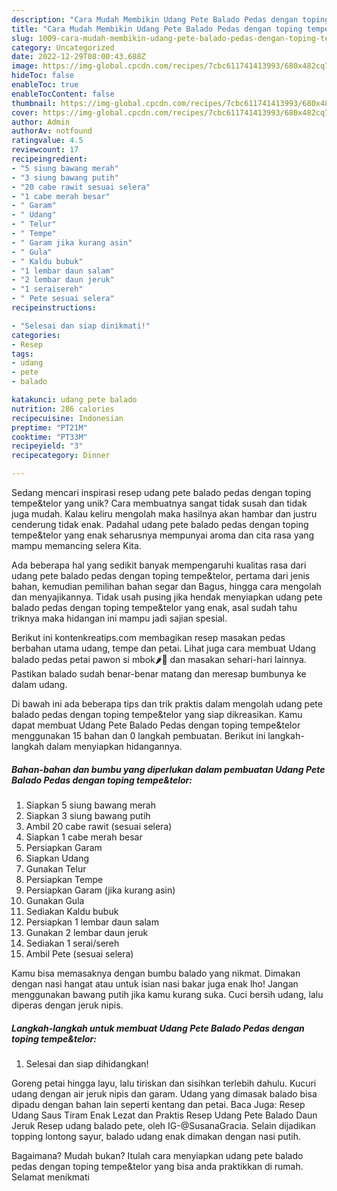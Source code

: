 ```yaml
---
description: "Cara Mudah Membikin Udang Pete Balado Pedas dengan toping tempe&amp;amp;telor yang Bisa Manjain Lidah"
title: "Cara Mudah Membikin Udang Pete Balado Pedas dengan toping tempe&amp;amp;telor yang Bisa Manjain Lidah"
slug: 1009-cara-mudah-membikin-udang-pete-balado-pedas-dengan-toping-tempe-and-amp-telor-yang-bisa-manjain-lidah
category: Uncategorized
date: 2022-12-29T08:00:43.688Z
image: https://img-global.cpcdn.com/recipes/7cbc611741413993/680x482cq70/udang-pete-balado-pedas-dengan-toping-tempetelor-foto-resep-utama.jpg
hideToc: false
enableToc: true
enableTocContent: false
thumbnail: https://img-global.cpcdn.com/recipes/7cbc611741413993/680x482cq70/udang-pete-balado-pedas-dengan-toping-tempetelor-foto-resep-utama.jpg
cover: https://img-global.cpcdn.com/recipes/7cbc611741413993/680x482cq70/udang-pete-balado-pedas-dengan-toping-tempetelor-foto-resep-utama.jpg
author: Admin
authorAv: notfound
ratingvalue: 4.5
reviewcount: 17
recipeingredient:
- "5 siung bawang merah"
- "3 siung bawang putih"
- "20 cabe rawit sesuai selera"
- "1 cabe merah besar"
- " Garam"
- " Udang"
- " Telur"
- " Tempe"
- " Garam jika kurang asin"
- " Gula"
- " Kaldu bubuk"
- "1 lembar daun salam"
- "2 lembar daun jeruk"
- "1 seraisereh"
- " Pete sesuai selera"
recipeinstructions:

- "Selesai dan siap dinikmati!"
categories:
- Resep
tags:
- udang
- pete
- balado

katakunci: udang pete balado 
nutrition: 286 calories
recipecuisine: Indonesian
preptime: "PT21M"
cooktime: "PT33M"
recipeyield: "3"
recipecategory: Dinner

---
```





Sedang mencari inspirasi resep udang pete balado pedas dengan toping tempe&amp;telor yang unik? Cara membuatnya sangat tidak susah dan tidak juga mudah. Kalau keliru mengolah maka hasilnya akan hambar dan justru cenderung tidak enak. Padahal udang pete balado pedas dengan toping tempe&amp;telor yang enak seharusnya mempunyai aroma dan cita rasa yang mampu memancing selera Kita.





Ada beberapa hal yang sedikit banyak mempengaruhi kualitas rasa dari udang pete balado pedas dengan toping tempe&amp;telor, pertama dari jenis bahan, kemudian pemilihan bahan segar dan Bagus, hingga cara mengolah dan menyajikannya. Tidak usah pusing jika hendak menyiapkan udang pete balado pedas dengan toping tempe&amp;telor yang enak,      asal sudah tahu triknya maka hidangan ini mampu jadi sajian spesial.














Berikut ini kontenkreatips.com membagikan resep masakan pedas berbahan utama udang, tempe dan petai. Lihat juga cara membuat Udang balado pedas petai pawon si mbok🌶🍤 dan masakan sehari-hari lainnya. Pastikan balado sudah benar-benar matang dan meresap bumbunya ke dalam udang.






Di bawah ini ada beberapa tips dan trik praktis dalam mengolah udang pete balado pedas dengan toping tempe&amp;telor yang siap dikreasikan. Kamu dapat membuat Udang Pete Balado Pedas dengan toping tempe&amp;telor menggunakan 15 bahan dan 0 langkah pembuatan. Berikut ini langkah-langkah dalam menyiapkan hidangannya.

<!--inarticleads1-->

##### Bahan-bahan dan bumbu yang diperlukan dalam pembuatan Udang Pete Balado Pedas dengan toping tempe&amp;telor:

1. Siapkan 5 siung bawang merah
1. Siapkan 3 siung bawang putih
1. Ambil 20 cabe rawit (sesuai selera)
1. Siapkan 1 cabe merah besar
1. Persiapkan  Garam
1. Siapkan  Udang
1. Gunakan  Telur
1. Persiapkan  Tempe
1. Persiapkan  Garam (jika kurang asin)
1. Gunakan  Gula
1. Sediakan  Kaldu bubuk
1. Persiapkan 1 lembar daun salam
1. Gunakan 2 lembar daun jeruk
1. Sediakan 1 serai/sereh
1. Ambil  Pete (sesuai selera)


Kamu bisa memasaknya dengan bumbu balado yang nikmat. Dimakan dengan nasi hangat atau untuk isian nasi bakar juga enak lho! Jangan menggunakan bawang putih jika kamu kurang suka. Cuci bersih udang, lalu diperas dengan jeruk nipis. 

<!--inarticleads2-->

##### Langkah-langkah untuk membuat Udang Pete Balado Pedas dengan toping tempe&amp;telor:


1. Selesai dan siap dihidangkan!

Goreng petai hingga layu, lalu tiriskan dan sisihkan terlebih dahulu. Kucuri udang dengan air jeruk nipis dan garam. Udang yang dimasak balado bisa dipadu dengan bahan lain seperti kentang dan petai. Baca Juga: Resep Udang Saus Tiram Enak Lezat dan Praktis Resep Udang Pete Balado Daun Jeruk⁣ Resep udang balado pete, oleh IG-@SusanaGracia. Selain dijadikan topping lontong sayur, balado udang enak dimakan dengan nasi putih. 

Bagaimana? Mudah bukan? Itulah cara menyiapkan udang pete balado pedas dengan toping tempe&amp;telor yang bisa anda praktikkan di rumah. Selamat menikmati

